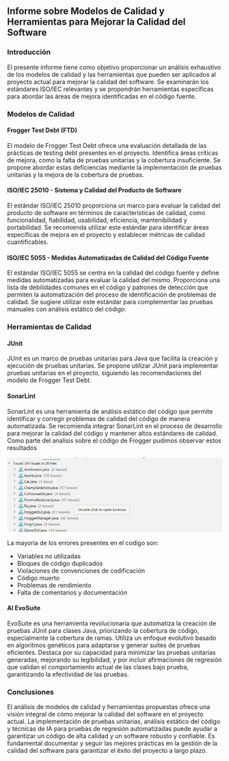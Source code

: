 ## Informe sobre Modelos de Calidad y Herramientas para Mejorar la Calidad del Software

### Introducción

El presente informe tiene como objetivo proporcionar un análisis exhaustivo de los modelos de calidad y las herramientas que pueden ser aplicados al proyecto actual para mejorar la calidad del software. Se examinarán los estándares ISO/IEC relevantes y se propondrán herramientas específicas para abordar las áreas de mejora identificadas en el código fuente.

### Modelos de Calidad

#### Frogger Test Debt (FTD)
El modelo de Frogger Test Debt ofrece una evaluación detallada de las prácticas de testing debt presentes en el proyecto. Identifica áreas críticas de mejora, como la falta de pruebas unitarias y la cobertura insuficiente. Se propone abordar estas deficiencias mediante la implementación de pruebas unitarias y la mejora de la cobertura de pruebas.

#### ISO/IEC 25010 - Sistema y Calidad del Producto de Software
El estándar ISO/IEC 25010 proporciona un marco para evaluar la calidad del producto de software en términos de características de calidad, como funcionalidad, fiabilidad, usabilidad, eficiencia, mantenibilidad y portabilidad. Se recomienda utilizar este estándar para identificar áreas específicas de mejora en el proyecto y establecer métricas de calidad cuantificables.

#### ISO/IEC 5055 - Medidas Automatizadas de Calidad del Código Fuente
El estándar ISO/IEC 5055 se centra en la calidad del código fuente y define medidas automatizadas para evaluar la calidad del mismo. Proporciona una lista de debilidades comunes en el código y patrones de detección que permiten la automatización del proceso de identificación de problemas de calidad. Se sugiere utilizar este estándar para complementar las pruebas manuales con análisis estático del código.

### Herramientas de Calidad

#### JUnit
JUnit es un marco de pruebas unitarias para Java que facilita la creación y ejecución de pruebas unitarias. Se propone utilizar JUnit para implementar pruebas unitarias en el proyecto, siguiendo las recomendaciones del modelo de Frogger Test Debt.

#### SonarLint
SonarLint es una herramienta de análisis estático del código que permite identificar y corregir problemas de calidad del código de manera automatizada. Se recomienda integrar SonarLint en el proceso de desarrollo para mejorar la calidad del código y mantener altos estándares de calidad.
Como parte del analisis sobre el código de Frogger pudimos observar estos resultados 

![img.png](img.png)

La mayoria de los errores presentes en el codigo son:
* Variables no utilizadas
* Bloques de código duplicados
* Violaciones de convenciones de codificación
* Código muerto
* Problemas de rendimiento
* Falta de comentarios y documentación

#### AI EvoSuite
EvoSuite es una herramienta revolucionaria que automatiza la creación de pruebas JUnit para clases Java, priorizando la cobertura de código, especialmente la cobertura de ramas. Utiliza un enfoque evolutivo basado en algoritmos genéticos para adaptarse y generar suites de pruebas eficientes. Destaca por su capacidad para minimizar las pruebas unitarias generadas, mejorando su legibilidad, y por incluir afirmaciones de regresión que validan el comportamiento actual de las clases bajo prueba, garantizando la efectividad de las pruebas.

### Conclusiones

El análisis de modelos de calidad y herramientas propuestas ofrece una visión integral de cómo mejorar la calidad del software en el proyecto actual. La implementación de pruebas unitarias, análisis estático del código y técnicas de IA para pruebas de regresión automatizadas puede ayudar a garantizar un código de alta calidad y un software robusto y confiable. Es fundamental documentar y seguir las mejores prácticas en la gestión de la calidad del software para garantizar el éxito del proyecto a largo plazo.
